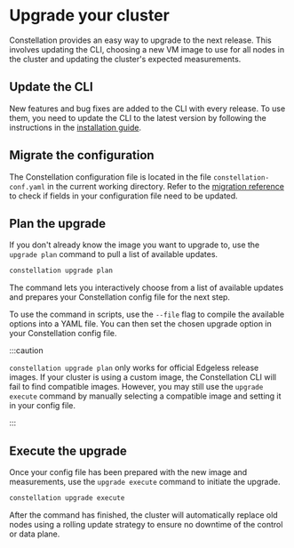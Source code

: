 # Upgrade your cluster

Constellation provides an easy way to upgrade to the next release.
This involves updating the CLI, choosing a new VM image to use for all nodes in the cluster and updating the cluster's expected measurements.

## Update the CLI

New features and bug fixes are added to the CLI with every release. To use them, you need to update the CLI to the latest version by following the instructions in the [installation guide](../getting-started/install.md).

## Migrate the configuration

The Constellation configuration file is located in the file `constellation-conf.yaml` in the current working directory.
Refer to the [migration reference](../reference/config-migration.md) to check if fields in your configuration file need to be updated.

## Plan the upgrade

If you don't already know the image you want to upgrade to, use the `upgrade plan` command to pull a list of available updates.

```bash
constellation upgrade plan
```

The command lets you interactively choose from a list of available updates and prepares your Constellation config file for the next step.

To use the command in scripts, use the `--file` flag to compile the available options into a YAML file.
You can then set the chosen upgrade option in your Constellation config file.

:::caution

`constellation upgrade plan` only works for official Edgeless release images.
If your cluster is using a custom image, the Constellation CLI will fail to find compatible images.
However, you may still use the `upgrade execute` command by manually selecting a compatible image and setting it in your config file.

:::

## Execute the upgrade

Once your config file has been prepared with the new image and measurements, use the `upgrade execute` command to initiate the upgrade.

```bash
constellation upgrade execute
```

After the command has finished, the cluster will automatically replace old nodes using a rolling update strategy to ensure no downtime of the control or data plane.
